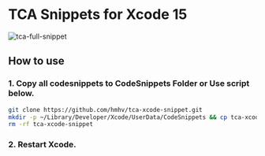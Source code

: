 # TCA Snippets for Xcode 15

![tca-full-snippet](https://github.com/hmhv/tca-xcode-snippet/assets/10627645/d271ebad-122e-487e-b7ab-0bcf4f906753)


## How to use

### 1. Copy all codesnippets to CodeSnippets Folder or Use script below.
```sh
git clone https://github.com/hmhv/tca-xcode-snippet.git
mkdir -p ~/Library/Developer/Xcode/UserData/CodeSnippets && cp tca-xcode-snippet/*.codesnippet $_
rm -rf tca-xcode-snippet
```

### 2. Restart Xcode.
